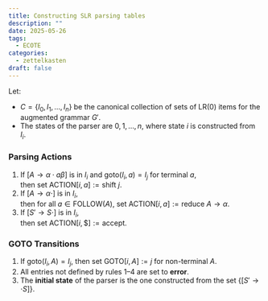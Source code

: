 ```yaml
---
title: Constructing SLR parsing tables
description: ""
date: 2025-05-26
tags:
  - ECOTE
categories:
  - zettelkasten
draft: false
---
```


Let:
- $C = \{ I_0, I_1, \dots, I_n \}$ be the canonical collection of sets of LR(0) items for the augmented grammar $G'$.
- The states of the parser are $0, 1, \dots, n$, where state $i$ is constructed from $I_i$.

### Parsing Actions

1. If $[A \rightarrow \alpha \cdot a \beta]$ is in $I_i$ and $\text{goto}(I_i, a) = I_j$ for terminal $a$,  
   then set $\text{ACTION}[i, a] := \text{shift } j$.
2. If $[A \rightarrow \alpha \cdot]$ is in $I_i$,  
   then for all $a \in \text{FOLLOW}(A)$, set $\text{ACTION}[i, a] := \text{reduce } A \rightarrow \alpha$.
3. If $[S' \rightarrow S \cdot]$ is in $I_i$,  
   then set $\text{ACTION}[i, \$] := \text{accept}$.

### GOTO Transitions

1. If $\text{goto}(I_i, A) = I_j$, then set $\text{GOTO}[i, A] := j$ for non-terminal $A$.
2. All entries not defined by rules 1–4 are set to **error**.
3. The **initial state** of the parser is the one constructed from the set $\{ [S' \rightarrow \cdot S] \}$.
